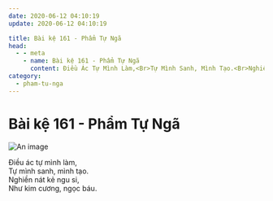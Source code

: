 ```yaml
---
date: 2020-06-12 04:10:19
update: 2020-06-12 04:10:19

title: Bài kệ 161 - Phẩm Tự Ngã
head:
  - - meta
    - name: Bài kệ 161 - Phẩm Tự Ngã
      content: Ðiều Ác Tự Mình Làm,<Br>Tự Mình Sanh, Mình Tạo.<Br>Nghiền Nát Kẻ Ngu Si,<Br>Như Kim Cương, Ngọc Báu.<Br>
category:
  - pham-tu-nga
---
```


# Bài kệ 161 - Phẩm Tự Ngã

![An image](/img/pham-tu-nga/pham-tu-nga-161.jpg)

Ðiều ác tự mình làm,<br>Tự mình sanh, mình tạo.<br>Nghiền nát kẻ ngu si,<br>Như kim cương, ngọc báu.<br>
